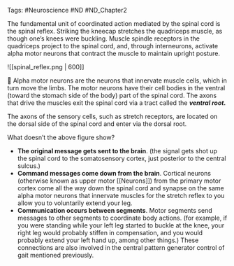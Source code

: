 Tags: #Neuroscience #ND #ND_Chapter2 

The fundamental unit of coordinated action mediated by the spinal cord is the spinal reflex. Striking the kneecap stretches the quadriceps muscle, as though one’s knees were buckling. Muscle spindle receptors in the quadriceps project to the spinal cord, and, through interneurons, activate alpha motor neurons that contract the muscle to maintain upright posture.

![[spinal_reflex.png | 600]]

🧠 Alpha motor neurons are the neurons that innervate muscle cells, which in turn move the limbs. The motor neurons have their cell bodies in the ventral (toward the stomach side of the body) part of the spinal cord. The axons that drive the muscles exit the spinal cord via a tract called the _**ventral root.**_

The axons of the sensory cells, such as stretch receptors, are located on the dorsal side of the spinal cord and enter via the dorsal root.

What doesn’t the above figure show?

- **The original message gets sent to the brain**. (the signal gets shot up the spinal cord to the somatosensory cortex, just posterior to the central sulcus.)
- **Command messages come down from the brain**. Cortical neurons (otherwise known as upper motor [[Neurons]]) from the primary motor cortex come all the way down the spinal cord and synapse on the same alpha motor neurons that innervate muscles for the stretch reflex to you allow you to voluntarily extend your leg.
- **Communication occurs between segments**.  Motor segments send messages to other segments to coordinate body actions. (for example, if you were standing while your left leg started to buckle at the knee, your right leg would probably stiffen in compensation, and you would probably extend your left hand up, among other things.) These connections are also involved in the central pattern generator control of gait mentioned previously.

